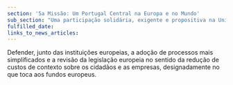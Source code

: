 ```yaml
---
section: '5a Missão: Um Portugal Central na Europa e no Mundo'
sub_section: "Uma participação solidária, exigente e propositiva na União Europeia"
fulfilled_date:
links_to_news_articles:
---
```


Defender, junto das instituições europeias, a adoção de processos mais simplificados e a revisão da legislação europeia no sentido da redução de custos de contexto sobre os cidadãos e as empresas, designadamente no que toca aos fundos europeus.